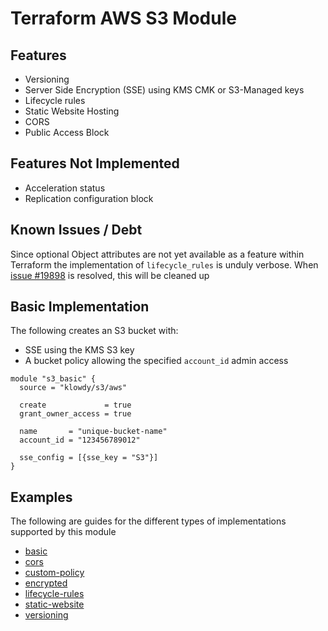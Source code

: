 # Terraform AWS S3 Module

## Features

- Versioning
- Server Side Encryption (SSE) using KMS CMK or S3-Managed keys
- Lifecycle rules
- Static Website Hosting
- CORS
- Public Access Block

## Features Not Implemented

- Acceleration status
- Replication configuration block

## Known Issues / Debt

Since optional Object attributes are not yet available as a feature within Terraform the implementation of `lifecycle_rules` is unduly verbose.  When [issue #19898](https://github.com/hashicorp/terraform/issues/19898) is resolved, this will be cleaned up

## Basic Implementation

The following creates an S3 bucket with:
- SSE  using the KMS S3 key
- A bucket policy allowing the specified `account_id` admin access

```hcl
module "s3_basic" {
  source = "klowdy/s3/aws"
  
  create             = true
  grant_owner_access = true

  name       = "unique-bucket-name"
  account_id = "123456789012"

  sse_config = [{sse_key = "S3"}]
}
```
## Examples

The following are guides for the different types of implementations supported by this module

- [basic](https://github.com/klowdy/terraform-aws-s3/tree/master/examples/basic)
- [cors](https://github.com/klowdy/terraform-aws-s3/tree/master/examples/cors)
- [custom-policy](https://github.com/klowdy/terraform-aws-s3/tree/master/examples/custom-policy)
- [encrypted](https://github.com/klowdy/terraform-aws-s3/tree/master/examples/encrypted)
- [lifecycle-rules](https://github.com/klowdy/terraform-aws-s3/tree/master/examples/lifecycle-rules)
- [static-website](https://github.com/klowdy/terraform-aws-s3/tree/master/examples/static-website)
- [versioning](https://github.com/klowdy/terraform-aws-s3/tree/master/examples/versioning)
